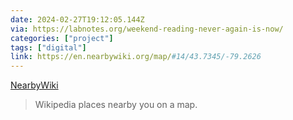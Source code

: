 ```yaml
---
date: 2024-02-27T19:12:05.144Z
via: https://labnotes.org/weekend-reading-never-again-is-now/
categories: ["project"]
tags: ["digital"]
link: https://en.nearbywiki.org/map/#14/43.7345/-79.2626
---
```

[NearbyWiki](https://en.nearbywiki.org/map/#14/43.7345/-79.2626)

> Wikipedia places nearby you on a map.
